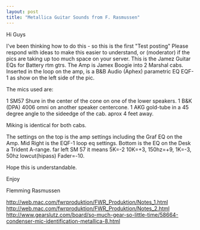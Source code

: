 ```yaml
---
layout: post
title: "Metallica Guitar Sounds from F. Rasmussen"
---
```


Hi Guys

I've been thinking how to do this - so this is the first "Test posting"
Please respond with ideas to make this easier to understand, or (moderator) if the pics are taking up too much space on your server.
This is the Jamez Guitar EQs for Battery rtm gtrs. 
The Amp is Jamex Boogie into 2 Marshal cabs. Inserted in the loop on the amp,
is a B&amp;B Audio (Aphex) parametric EQ EQF-1 as show on the left side of the pic.

The mics used are:

1 SM57 Shure in the center of the cone on one of the lower speakers.
1 B&amp;K (DPA) 4006 omni on another speaker centercone.
1 AKG gold-tube in a 45 degree angle to the sideedge of the cab. aprox 4 feet away.

Miking is identical for both cabs.

The settings on the top is the amp settings including the Graf EQ on the Amp.
Mid Right is the EQF-1 loop eq settings.
Bottom is the EQ on the Desk a Trident A-range. 
far left SM 57 it means
5K=-2 10K=+3, 150hz=+9, 1K=-3, 50hz lowcut(hipass) Fader=-10.

Hope this is understandable.

Enjoy

Flemming Rasmussen

http://web.mac.com/fwrproduktion/FWR_Produktion/Notes_1.html
http://web.mac.com/fwrproduktion/FWR_Produktion/Notes_2.html
http://www.gearslutz.com/board/so-much-gear-so-little-time/58664-condenser-mic-identification-metallica-8.html

